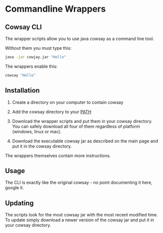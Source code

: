 # Commandline Wrappers

## Cowsay CLI

The wrapper scripts allow you to use java cowsay as a command line tool.

Without them you must type this:

```bash
java -jar cowjay.jar "Hello"
```

The wrappers enable this:

```bash
cowsay "Hello"
```

## Installation

1. Create a directory on your computer to contain cowsay

1. Add the cowsay directory to your [PATH](https://en.wikipedia.org/wiki/PATH_(variable))

1. Download the wrapper scripts and put them in your cowsay directory. You can safely download all four of them regardless of platform (windows, linux or mac).

1. Download the executable cowsay jar as described on the main page and put it in the cowsay directory.

The wrappers themselves contain more instructions.

## Usage

The CLI is exactly like the original cowsay - no point documenting it here, google it.

## Updating

The scripts look for the most cowsay jar with the most recent modified time. To update simply download a newer version of the cowsay jar and put it in your cowsay directory.
